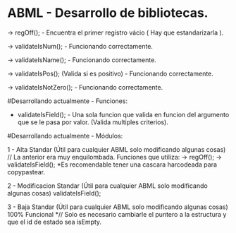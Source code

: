 # ABML - Desarrollo de bibliotecas.

-> regOff(); - Encuentra el primer registro vácio ( Hay que estandarizarla ).

-> validateIsNum(); - Funcionando correctamente.

-> validateIsName(); - Funcionando correctamente.

-> validateIsPos(); (Valida si es positivo) - Funcionando correctamente.

-> validateIsNotZero(); - Funcionando correctamente.

#Desarrollando actualmente - Funciones:
- validateIsField(); - Una sola funcion que valida en funcion del argumento que se le pasa por valor. (Valida multiples criterios).

#Desarrollando actualmente - Módulos:

1 - Alta Standar (Útil para cualquier ABML solo modificando algunas cosas) // La anterior era muy enquilombada.
Funciones que utiliza: -> regOff(); -> validateIsField();
*Es recomendable tener una cascara harcodeada para copypastear.

2 - Modificacion Standar (Útil para cualquier ABML solo modificando algunas cosas)
validateIsField();

3 - Baja Standar (Útil para cualquier ABML solo modificando algunas cosas)
100% Funcional 
*// Solo es necesario cambiarle el puntero a la estructura y que el id de estado sea isEmpty.

